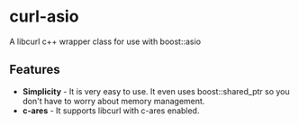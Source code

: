 curl-asio
=========

A libcurl c++ wrapper class for use with boost::asio

Features
--------

* **Simplicity** - It is very easy to use.  It even uses boost::shared_ptr so you don't have to worry about memory management.
* **c-ares** - It supports libcurl with c-ares enabled.
